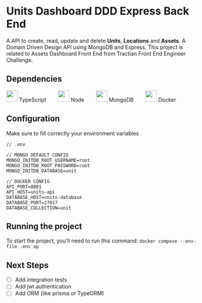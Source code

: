 # Units Dashboard DDD Express Back End

A API to create, read, update and delete **Units**, **Locations** and **Assets**. A Domain Driven Design API using MongoDB and Express. This project is related to Assets Dashboard Front End from Tractian Front End Engineer Challenge.

## Dependencies

<div>
  <img width="30" src="https://pics.freeicons.io/uploads/icons/png/14678610731551953708-512.png" /> TypeScript &nbsp;&nbsp;&nbsp;&nbsp;&nbsp;&nbsp;
  <img width="30" src="https://pics.freeicons.io/uploads/icons/png/15056343581551942278-512.png" /> Node &nbsp;&nbsp;&nbsp;&nbsp;&nbsp;&nbsp;
  <img width="30" src="https://pics.freeicons.io/uploads/icons/png/2160067051553750371-512.png" /> MongoDB &nbsp;&nbsp;&nbsp;&nbsp;&nbsp;&nbsp;
  <img width="30" src="https://pics.freeicons.io/uploads/icons/png/15889022741579517836-512.png" /> Docker
</div>

## Configuration

Make sure to fill correctly your environment variables

```
// .env

// MONGO DEFAULT CONFIG
MONGO_INITDB_ROOT_USERNAME=root
MONGO_INITDB_ROOT_PASSWORD=root
MONGO_INITDB_DATABASE=unit

// DOCKER CONFIG
API_PORT=8001
API_HOST=units-api
DATABASE_HOST=units-database
DATABASE_PORT=27017
DATABASE_COLLECTION=unit
```

## Running the project

To start the project, you'll need to run this command:
`docker compose --env-file .env up`

## Next Steps

- [ ] Add integration tests
- [ ] Add jwt authentication
- [ ] Add ORM (like prisma or TypeORM)
